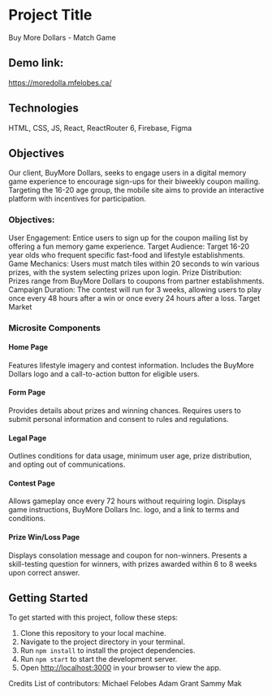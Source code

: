 # Project Title
Buy More Dollars - Match Game

## Demo link:
https://moredolla.mfelobes.ca/

## Technologies
HTML, CSS, JS, React, ReactRouter 6, Firebase, Figma

## Objectives

Our client, BuyMore Dollars, seeks to engage users in a digital memory game experience to encourage sign-ups for their biweekly coupon mailing. Targeting the 16-20 age group, the mobile site aims to provide an interactive platform with incentives for participation.

### Objectives:
User Engagement: Entice users to sign up for the coupon mailing list by offering a fun memory game experience.
Target Audience: Target 16-20 year olds who frequent specific fast-food and lifestyle establishments.
Game Mechanics: Users must match tiles within 20 seconds to win various prizes, with the system selecting prizes upon login.
Prize Distribution: Prizes range from BuyMore Dollars to coupons from partner establishments.
Campaign Duration: The contest will run for 3 weeks, allowing users to play once every 48 hours after a win or once every 24 hours after a loss.
Target Market

### Microsite Components
#### Home Page
Features lifestyle imagery and contest information.
Includes the BuyMore Dollars logo and a call-to-action button for eligible users.
#### Form Page
Provides details about prizes and winning chances.
Requires users to submit personal information and consent to rules and regulations.
#### Legal Page
Outlines conditions for data usage, minimum user age, prize distribution, and opting out of communications.
#### Contest Page
Allows gameplay once every 72 hours without requiring login.
Displays game instructions, BuyMore Dollars Inc. logo, and a link to terms and conditions.
#### Prize Win/Loss Page
Displays consolation message and coupon for non-winners.
Presents a skill-testing question for winners, with prizes awarded within 6 to 8 weeks upon correct answer.

## Getting Started
To get started with this project, follow these steps:

1. Clone this repository to your local machine.
2. Navigate to the project directory in your terminal.
3. Run `npm install` to install the project dependencies.
4. Run `npm start` to start the development server.
5. Open [http://localhost:3000](http://localhost:3000) in your browser to view the app.

Credits
List of contributors:
Michael Felobes
Adam Grant
Sammy Mak
